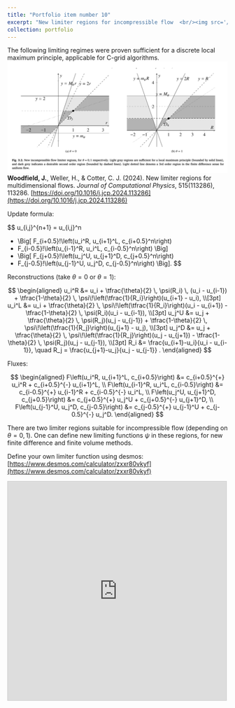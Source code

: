 ```yaml
---
title: "Portfolio item number 10"
excerpt: "New limiter regions for incompressible flow  <br/><img src='/images/Limiters_2.png'>"
collection: portfolio
---
```

The following limiting regimes were proven sufficient for a discrete local maximum principle, applicable for C-grid algorithms.
<br/><img src='/images/Limiters_2.png'>
**Woodfield, J.**, Weller, H., & Cotter, C. J. (2024). New limiter regions for multidimensional flows. *Journal of Computational Physics*, 515(113286), 113286. [https://doi.org/10.1016/j.jcp.2024.113286](https://doi.org/10.1016/j.jcp.2024.113286)

Update formula:

$$
u_{i,j}^{n+1} 
= u_{i,j}^n 
- \Big[ 
   F_{i+0.5}\!\left(u_i^R, u_{i+1}^L, c_{i+0.5}^n\right) 
 - F_{i-0.5}\!\left(u_{i-1}^R, u_i^L, c_{i-0.5}^n\right) 
  \Big]
- \Big[ 
   F_{j+0.5}\!\left(u_j^U, u_{j+1}^D, c_{j+0.5}^n\right) 
 - F_{j-0.5}\!\left(u_{j-1}^U, u_j^D, c_{j-0.5}^n\right) 
  \Big].
$$

Reconstructions (take $\theta =0$ or $\theta=1$):

$$
\begin{aligned}
u_i^R &= u_i + \tfrac{\theta}{2} \, \psi(R_i) \, (u_i - u_{i-1})
        + \tfrac{1-\theta}{2} \, \psi\!\left(\tfrac{1}{R_i}\right)(u_{i+1} - u_i), \\[3pt]
u_i^L &= u_i + \tfrac{\theta}{2} \, \psi\!\left(\tfrac{1}{R_i}\right)(u_i - u_{i+1})
        - \tfrac{1-\theta}{2} \, \psi(R_i)(u_i - u_{i-1}), \\[3pt]
u_j^U &= u_j + \tfrac{\theta}{2} \, \psi(R_j)(u_j - u_{j-1})
        + \tfrac{1-\theta}{2} \, \psi\!\left(\tfrac{1}{R_j}\right)(u_{j+1} - u_j), \\[3pt]
u_j^D &= u_j + \tfrac{\theta}{2} \, \psi\!\left(\tfrac{1}{R_j}\right)(u_j - u_{j+1})
        - \tfrac{1-\theta}{2} \, \psi(R_j)(u_j - u_{j-1}), \\[3pt]
R_i &= \frac{u_{i+1}-u_i}{u_i - u_{i-1}}, 
\quad R_j = \frac{u_{j+1}-u_j}{u_j - u_{j-1}} .
\end{aligned}
$$

Fluxes:

$$
\begin{aligned} 
F\left(u_i^R, u_{i+1}^L, c_{i+0.5}\right) &= c_{i+0.5}^{+} u_i^R + c_{i+0.5}^{-} u_{i+1}^L, \\
F\left(u_{i-1}^R, u_i^L, c_{i-0.5}\right) &= c_{i-0.5}^{+} u_{i-1}^R + c_{i-0.5}^{-} u_i^L, \\
F\left(u_j^U, u_{j+1}^D, c_{j+0.5}\right) &= c_{j+0.5}^{+} u_j^U + c_{j+0.5}^{-} u_{j+1}^D, \\
F\left(u_{j-1}^U, u_j^D, c_{j-0.5}\right) &= c_{j-0.5}^{+} u_{j-1}^U + c_{j-0.5}^{-} u_j^D.
\end{aligned}
$$

There are two limiter regions suitable for incompressible flow (depending on $\theta=0,1$). One can define new limiting functions $\psi$ in these regions, for new finite difference and finite volume methods. 

 Define your own limiter function using desmos:
 [https://www.desmos.com/calculator/zxxr80vkyf](https://www.desmos.com/calculator/zxxr80vkyf)

 <iframe src="https://www.desmos.com/calculator/zxxr80vkyf?embed" width="500" height="500" style="border: 1px solid #ccc" frameborder=0></iframe>

<!-- 

Here are some:  -->
<!-- <br/><img src='/images/Limiters.png'> -->
